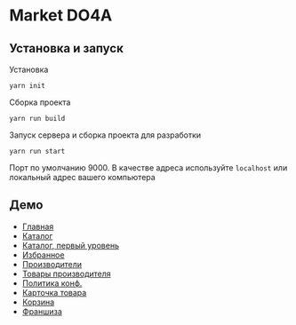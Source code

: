 # Market DO4A
## Установка и запуск

Установка
```console
yarn init
```

Сборка проекта
```console
yarn run build
```

Запуск сервера и сборка проекта для разработки 
```console
yarn run start
```
Порт по умолчанию 9000.
В качестве адреса используйте `localhost` или локальный адрес вашего компьютера

## Демо
 - [Главная](dist/main.html)
 - [Каталог](dist/catalog.html)
 - [Каталог, первый уровень](dist/first-level.html)
 - [Избранное](dist/favorites.html)
 - [Производители](dist/vendors.html)
 - [Товары производителя](dist/vendor-opened.html)
 - [Политика конф.](dist/privacy.html)
 - [Карточка товара](dist/product.html)
 - [Корзина](dist/cart.html)
 - [Франшиза](dist/franchise.html)
